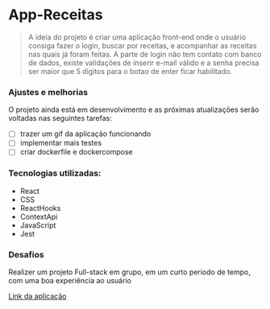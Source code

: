 # App-Receitas

> A ideia do projeto é criar uma aplicação front-end onde o usuário consiga fazer o login, buscar por receitas, e acompanhar as receitas nas quais já foram feitas. A parte de login não tem contato com banco de dados, existe validações de inserir e-mail válido e a senha precisa ser maior que 5 digitos para o botao de enter ficar habilitado.

### Ajustes e melhorias

O projeto ainda está em desenvolvimento e as próximas atualizações serão voltadas nas seguintes tarefas:

- [ ] trazer um gif da aplicação funcionando
- [ ] implementar mais testes
- [ ] criar dockerfile e dockercompose

### Tecnologias utilizadas:

- React
- CSS
- ReactHooks
- ContextApi
- JavaScript
- Jest


### Desafios

Realizer um projeto Full-stack em grupo, em um curto periodo de tempo, com uma boa experiência ao usuário


[Link da aplicação](https://app-receitas-theta.vercel.app/)
